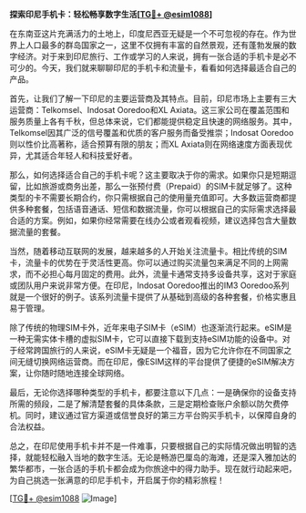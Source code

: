 **探索印尼手机卡：轻松畅享数字生活[[TG💪+ @esim1088](https://t.me/s/esim1088)]**

在东南亚这片充满活力的土地上，印度尼西亚无疑是一个不可忽视的存在。作为世界上人口最多的群岛国家之一，这里不仅拥有丰富的自然景观，还有蓬勃发展的数字经济。对于来到印尼旅行、工作或学习的人来说，拥有一张合适的手机卡是必不可少的。今天，我们就来聊聊印尼的手机卡和流量卡，看看如何选择最适合自己的产品。

首先，让我们了解一下印尼的主要运营商及其特点。目前，印尼市场上主要有三大运营商：Telkomsel、Indosat Ooredoo和XL Axiata。这三家公司在覆盖范围和服务质量上各有千秋，但总体来说，它们都能提供稳定且快速的网络服务。其中，Telkomsel因其广泛的信号覆盖和优质的客户服务而备受推崇；Indosat Ooredoo则以性价比高著称，适合预算有限的朋友；而XL Axiata则在网络速度方面表现优异，尤其适合年轻人和科技爱好者。

那么，如何选择适合自己的手机卡呢？这主要取决于你的需求。如果你只是短期逗留，比如旅游或商务出差，那么一张预付费（Prepaid）的SIM卡就足够了。这种类型的卡不需要长期合约，你只需根据自己的使用量充值即可。大多数运营商都提供多种套餐，包括语音通话、短信和数据流量，你可以根据自己的实际需求选择最合适的方案。例如，如果你经常需要在线办公或者观看视频，建议选择包含大量数据流量的套餐。

当然，随着移动互联网的发展，越来越多的人开始关注流量卡。相比传统的SIM卡，流量卡的优势在于灵活性更高。你可以通过购买流量包来满足不同的上网需求，而不必担心每月固定的费用。此外，流量卡通常支持多设备共享，这对于家庭或团队用户来说非常方便。在印尼，Indosat Ooredoo推出的IM3 Ooredoo系列就是一个很好的例子。该系列流量卡提供了从基础到高级的各种套餐，价格实惠且易于管理。

除了传统的物理SIM卡外，近年来电子SIM卡（eSIM）也逐渐流行起来。eSIM是一种无需实体卡槽的虚拟SIM卡，它可以直接下载到支持eSIM功能的设备中。对于经常跨国旅行的人来说，eSIM卡无疑是一个福音，因为它允许你在不同国家之间无缝切换网络运营商。而在印尼，像ESIM这样的平台提供了便捷的eSIM解决方案，让你随时随地连接全球网络。

最后，无论你选择哪种类型的手机卡，都要注意以下几点：一是确保你的设备支持所需的频段，二是了解清楚套餐的具体条款，三是定期检查账户余额以防欠费停机。同时，建议通过官方渠道或信誉良好的第三方平台购买手机卡，以保障自身的合法权益。

总之，在印尼使用手机卡并不是一件难事，只要根据自己的实际情况做出明智的选择，就能轻松融入当地的数字生活。无论是畅游巴厘岛的海滩，还是深入雅加达的繁华都市，一张合适的手机卡都会成为你旅途中的得力助手。现在就行动起来吧，为自己挑选一张满意的印尼手机卡，开启属于你的精彩旅程！

[[TG💪+ @esim1088](https://t.me/s/esim1088) ![Image](https://i.postimg.cc/4NQfJmqS/Snipaste-2025-05-13-00-14-12.png)]